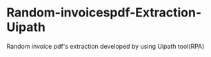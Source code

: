 # Random-invoicespdf-Extraction-Uipath
Random invoice pdf's extraction developed by using Uipath tool(RPA)

